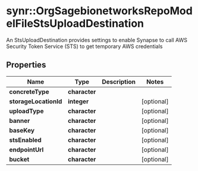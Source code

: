 # synr::OrgSagebionetworksRepoModelFileStsUploadDestination

An StsUploadDestination provides settings to enable Synapse to call AWS Security Token Service (STS) to get temporary AWS credentials

## Properties
Name | Type | Description | Notes
------------ | ------------- | ------------- | -------------
**concreteType** | **character** |  | 
**storageLocationId** | **integer** |  | [optional] 
**uploadType** | **character** |  | [optional] 
**banner** | **character** |  | [optional] 
**baseKey** | **character** |  | [optional] 
**stsEnabled** | **character** |  | [optional] 
**endpointUrl** | **character** |  | [optional] 
**bucket** | **character** |  | [optional] 


